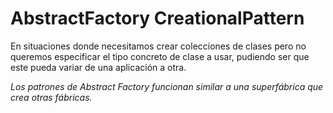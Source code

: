 # AbstractFactory CreationalPattern

En situaciones donde necesitamos crear colecciones de clases pero no queremos especificar el tipo concreto de clase a usar, pudiendo ser que este pueda variar de una aplicación a otra.

*Los patrones de Abstract Factory funcionan similar a una superfábrica que crea otras fábricas.*
